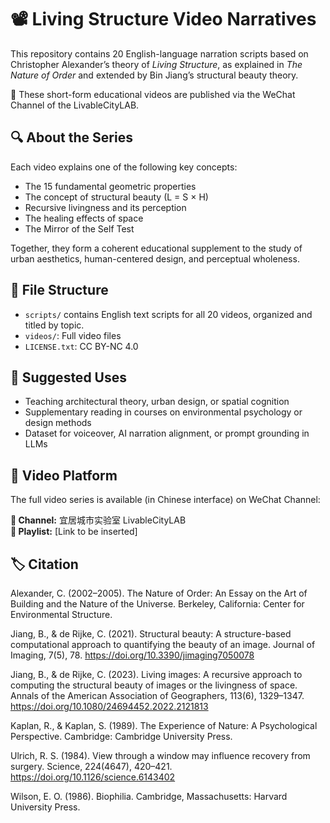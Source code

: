 # 📽️ Living Structure Video Narratives

This repository contains 20 English-language narration scripts based on Christopher Alexander’s theory of *Living Structure*, as explained in *The Nature of Order* and extended by Bin Jiang’s structural beauty theory.

🎥 These short-form educational videos are published via the WeChat Channel of the LivableCityLAB.

## 🔍 About the Series

Each video explains one of the following key concepts:

- The 15 fundamental geometric properties
- The concept of structural beauty (L = S × H)
- Recursive livingness and its perception
- The healing effects of space
- The Mirror of the Self Test

Together, they form a coherent educational supplement to the study of urban aesthetics, human-centered design, and perceptual wholeness.

## 📁 File Structure

- `scripts/` contains English text scripts for all 20 videos, organized and titled by topic.
- `videos/`: Full video files 
- `LICENSE.txt`: CC BY-NC 4.0

## 🧠 Suggested Uses

- Teaching architectural theory, urban design, or spatial cognition
- Supplementary reading in courses on environmental psychology or design methods
- Dataset for voiceover, AI narration alignment, or prompt grounding in LLMs

## 🔗 Video Platform

The full video series is available (in Chinese interface) on WeChat Channel:

**📱 Channel:** 宜居城市实验室 LivableCityLAB  
**🔗 Playlist:** [Link to be inserted]  

## 🏷️ Citation
Alexander, C. (2002–2005). The Nature of Order: An Essay on the Art of Building and the Nature of the Universe. Berkeley, California: Center for Environmental Structure.

Jiang, B., & de Rijke, C. (2021). Structural beauty: A structure-based computational approach to quantifying the beauty of an image. Journal of Imaging, 7(5), 78. https://doi.org/10.3390/jimaging7050078

Jiang, B., & de Rijke, C. (2023). Living images: A recursive approach to computing the structural beauty of images or the livingness of space. Annals of the American Association of Geographers, 113(6), 1329–1347. https://doi.org/10.1080/24694452.2022.2121813

Kaplan, R., & Kaplan, S. (1989). The Experience of Nature: A Psychological Perspective. Cambridge: Cambridge University Press.

Ulrich, R. S. (1984). View through a window may influence recovery from surgery. Science, 224(4647), 420–421. https://doi.org/10.1126/science.6143402

Wilson, E. O. (1986). Biophilia. Cambridge, Massachusetts: Harvard University Press.

